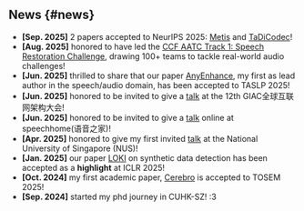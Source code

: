 ## News {#news}

- **[Sep. 2025]** 2 papers accepted to NeurIPS 2025: [Metis](https://arxiv.org/abs/2502.03128) and [TaDiCodec](https://arxiv.org/abs/2508.16790)!
- **[Aug. 2025]** honored to have led the [CCF AATC Track 1: Speech Restoration Challenge](https://ccf-aatc.org.cn), drawing 100+ teams to tackle real-world audio challenges!
- **[Jun. 2025]** thrilled to share that our paper [AnyEnhance](https://arxiv.org/abs/2501.15417), my first as lead author in the speech/audio domain, has been accepted to TASLP 2025!
- **[Jun. 2025]** honored to be invited to give a [talk](https://giac.msup.com.cn/2025sz/course?id=18426) at the 12th GIAC全球互联网架构大会!
- **[Jun. 2025]** honored to be invited to give a [talk](https://mp.weixin.qq.com/s/UoCSXKsgd0KLNExdyHgT2A) online at speechhome(语音之家)!
- **[Apr. 2025]** honored to give my first invited [talk](https://smcnus.comp.nus.edu.sg/iclr_speech_music_ai_workshop_2025) at the National University of Singapore (NUS)!
- **[Jan. 2025]** our paper [LOKI](https://openreview.net/forum?id=z8sxoCYgmd) on synthetic data detection has been accepted as a **highlight** at ICLR 2025!
- **[Oct. 2024]** my first academic paper, [Cerebro](https://dl.acm.org/doi/full/10.1145/3705304) is accepted to TOSEM 2025!
- **[Sep. 2024]** started my phd journey in CUHK-SZ! :3